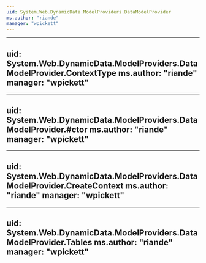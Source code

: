 ```yaml
---
uid: System.Web.DynamicData.ModelProviders.DataModelProvider
ms.author: "riande"
manager: "wpickett"
---
```


---
uid: System.Web.DynamicData.ModelProviders.DataModelProvider.ContextType
ms.author: "riande"
manager: "wpickett"
---

---
uid: System.Web.DynamicData.ModelProviders.DataModelProvider.#ctor
ms.author: "riande"
manager: "wpickett"
---

---
uid: System.Web.DynamicData.ModelProviders.DataModelProvider.CreateContext
ms.author: "riande"
manager: "wpickett"
---

---
uid: System.Web.DynamicData.ModelProviders.DataModelProvider.Tables
ms.author: "riande"
manager: "wpickett"
---
